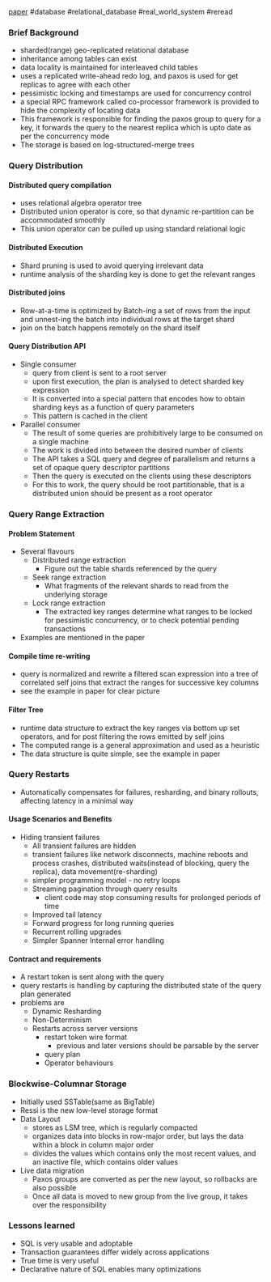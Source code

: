 [paper](https://storage.googleapis.com/pub-tools-public-publication-data/pdf/acac3b090a577348a7106d09c051c493298ccb1d.pdf) #database #relational_database #real_world_system #reread 

### Brief Background
- sharded(range) geo-replicated relational database
- inheritance among tables can exist
- data locality is maintained for interleaved child tables
- uses a replicated write-ahead redo log, and paxos is used for get replicas to agree with each other
- pessimistic locking and timestamps are used for concurrency control
- a special RPC framework called co-processor framework is provided to hide the complexity of locating data
- This framework is responsible for finding the paxos group to query for a key, it forwards the query to the nearest replica which is upto date as per the concurrency mode
- The storage is based on log-structured-merge trees

### Query Distribution
#### Distributed query compilation
- uses relational algebra operator tree
- Distributed union operator is core, so that dynamic re-partition can be accommodated smoothly
- This union operator can be pulled up using standard relational logic

#### Distributed Execution
- Shard pruning is used to avoid querying irrelevant data
- runtime analysis of the sharding key is done to get the relevant ranges

#### Distributed joins
- Row-at-a-time is optimized by Batch-ing a set of rows from the input and unnest-ing the batch into individual rows at the target shard
- join on the batch happens remotely on the shard itself

#### Query Distribution API
- Single consumer
  - query from client is sent to a root server
  - upon first execution, the plan is analysed to detect sharded key expression
  - It is converted into a special pattern that encodes how to obtain sharding keys as a function of query parameters
  - This pattern is cached in the client
- Parallel consumer
  - The result of some queries are prohibitively large to be consumed on a single machine
  - The work is divided into between the desired number of clients
  - The API takes a SQL query and degree of parallelism and returns a set of opaque query descriptor partitions
  - Then the query is executed on the clients using these descriptors
  - For this to work, the query should be root partitionable, that is a distributed union should be present as a root operator

### Query Range Extraction
#### Problem Statement
- Several flavours
  - Distributed range extraction
    - Figure out the table shards referenced by the query
  - Seek range extraction
    - What fragments of the relevant shards to read from the underlying storage
  - Lock range extraction
    - The extracted key ranges determine what ranges to be locked for pessimistic concurrency, or to check potential pending transactions
- Examples are mentioned in the paper

#### Compile time re-writing
- query is normalized and rewrite a filtered scan expression into a tree of correlated self joins that extract the ranges for successive key columns
- see the example in paper for clear picture

#### Filter Tree
- runtime data structure to extract the key ranges via bottom up set operators, and for post filtering the rows emitted by self joins
- The computed range is a general approximation and used as a heuristic
- The data structure is quite simple, see the example in paper

### Query Restarts
- Automatically compensates for failures, resharding, and binary rollouts, affecting latency in a minimal way
#### Usage Scenarios and Benefits
- Hiding transient failures
  - All transient failures are hidden
  - transient failures like network disconnects, machine reboots and process crashes, distributed waits(instead of blocking, query the replica), data movement(re-sharding)
  - simpler programming model - no retry loops
  - Streaming pagination through query results
    - client code may stop consuming results for prolonged periods of time
  - Improved tail latency
  - Forward progress for long running queries
  - Recurrent rolling upgrades
  - Simpler Spanner Internal error handling

#### Contract and requirements
- A restart token is sent along with the query
- query restarts is handling by capturing the distributed state of the query plan generated
- problems are
  - Dynamic Resharding
  - Non-Determinism
  - Restarts across server versions
    - restart token wire format
      - previous and later versions should be parsable by the server
    - query plan
    - Operator behaviours

### Blockwise-Columnar Storage
- Initially used SSTable(same as BigTable)
- Ressi is the new low-level storage format
- Data Layout
  - stores as LSM tree, which is regularly compacted
  - organizes data into blocks in row-major order, but lays the data within a block in column major order
  - divides the values which contains only the most recent values, and an inactive file, which contains older values
- Live data migration
  - Paxos groups are converted as per the new layout, so rollbacks are also possible
  - Once all data is moved to new group from the live group, it takes over the responsibility

### Lessons learned
- SQL is very usable and adoptable
- Transaction guarantees differ widely across applications
- True time is very useful
- Declarative nature of SQL enables many optimizations
